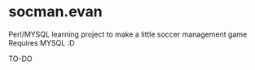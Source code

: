 # socman.evan
Perl/MYSQL learning project to make a little soccer management game
Requires MYSQL :D

TO-DO

